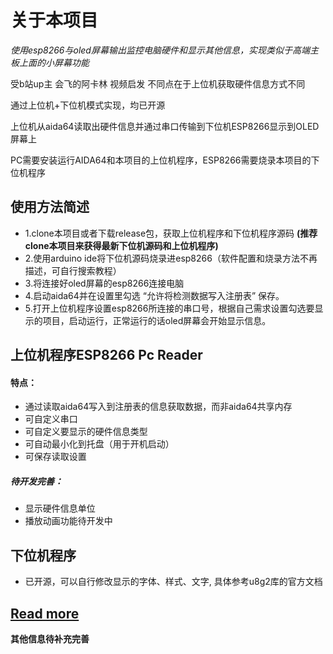 # 关于本项目
*使用esp8266与oled屏幕输出监控电脑硬件和显示其他信息，实现类似于高端主板上面的小屏幕功能*

受b站up主 会飞的阿卡林 视频启发
不同点在于上位机获取硬件信息方式不同

通过上位机+下位机模式实现，均已开源

上位机从aida64读取出硬件信息并通过串口传输到下位机ESP8266显示到OLED屏幕上

PC需要安装运行AIDA64和本项目的上位机程序，ESP8266需要烧录本项目的下位机程序

## 使用方法简述
- 1.clone本项目或者下载release包，获取上位机程序和下位机程序源码
	**(推荐clone本项目来获得最新下位机源码和上位机程序)**
- 2.使用arduino ide将下位机源码烧录进esp8266（软件配置和烧录方法不再描述，可自行搜索教程）
- 3.将连接好oled屏幕的esp8266连接电脑
- 4.启动aida64并在设置里勾选 “允许将检测数据写入注册表” 保存。
- 5.打开上位机程序设置esp8266所连接的串口号，根据自己需求设置勾选要显示的项目，启动运行，正常运行的话oled屏幕会开始显示信息。

## 上位机程序ESP8266 Pc Reader
#### 特点：
- 通过读取aida64写入到注册表的信息获取数据，而非aida64共享内存
- 可自定义串口
- 可自定义要显示的硬件信息类型
- 可自动最小化到托盘（用于开机启动）
- 可保存读取设置
##### 待开发完善：
- 显示硬件信息单位
- 播放动画功能待开发中

## 下位机程序
- 已开源，可以自行修改显示的字体、样式、文字, 具体参考u8g2库的官方文档

[Read more](https://blog.hk560.top/Aida64ForEsp8266/ "Read more")
------------

**其他信息待补充完善**
